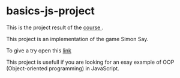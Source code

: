 # basics-js-project
This is the project result of the [course ](https://platzi.com/clases/fundamentos-javascript/).

This project is an implementation of the game Simon Say.

To give a try open this [link](https://jadry92.github.io/basics-js-project/)

This project is usefull if you are looking for an esay example of OOP (Object-oriented programming) in JavaScript.


<!--stackedit_data:
eyJoaXN0b3J5IjpbMTg2NDgyNDkwMCwtNzU4NzQ4NzQxLDExNT
U4MzY4MTddfQ==
-->